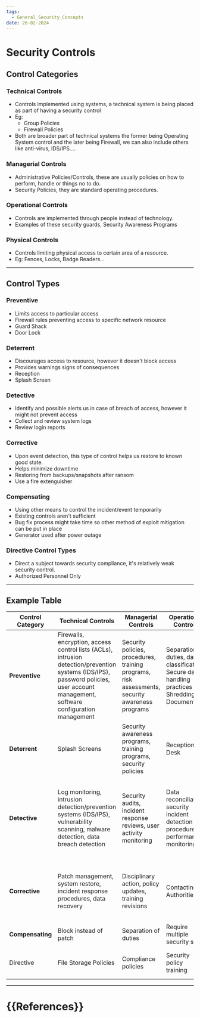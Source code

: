 ```yaml
---
tags:
  - General_Security_Concepts
date: 26-02-2024
---
```


# Security Controls

## Control Categories ##
### Technical Controls ###
- Controls implemented using systems, a technical system is being placed as part of having a security control
- Eg:
	- Group Policies
	- Firewall Policies
- Both are broader part of technical systems the former being Operating System control and the later being Firewall, we can also include others like anti-virus, IDS/IPS....

### Managerial Controls ###
- Administrative Policies/Controls, these are usually policies on how to perform, handle or things no to do.
- Security Policies, they are standard operating procedures.

### Operational Controls ###
- Controls are implemented through people instead of technology.
- Examples of these security guards, Security Awareness Programs

### Physical Controls ###
- Controls limiting physical access to certain area of a resource.
- Eg: Fences, Locks, Badge Readers...
---
## Control Types ###
### Preventive ###
- Limits access to particular access
- Firewall rules preventing access to specific network resource
- Guard Shack
- Door Lock
### Deterrent ###
- Discourages access to resource, however it doesn't block access
- Provides warnings signs of consequences
- Reception
- Splash Screen
### Detective ###
- Identify and possible alerts us in case of breach of access, however it might not prevent access
- Collect and review system logs
- Review login reports
### Corrective ###
- Upon event detection, this type of control helps us restore to known good state.
- Helps minimize downtime
- Restoring from backups/snapshots after ransom
- Use a fire extenguisher
### Compensating ###
- Using other means to control the incident/event temporarily
- Existing controls aren't sufficient
- Bug fix process might take time so other method of exploit mitigation can be put in place
- Generator used after power outage
### Directive Control Types ###
- Direct a subject towards security compliance, it's relatively weak security control.
- Authorized Personnel Only

---
## Example Table ##

| **Control Category** | **Technical Controls** | **Managerial Controls** | **Operational Controls** | **Physical Controls** |
| ---- | ---- | ---- | ---- | ---- |
| **Preventive** | Firewalls, encryption, access control lists (ACLs), intrusion detection/prevention systems (IDS/IPS), password policies, user account management, software configuration management | Security policies, procedures, training programs, risk assessments, security awareness programs | Separation of duties, data classification, Secure data handling practices (Eg: Shredding Documents) | Access control systems, security cameras, alarms, security guards, environmental controls |
| **Deterrent** | Splash Screens | Security awareness programs, training programs, security policies | Reception Desk | Security Camera Warning Signs |
| **Detective** | Log monitoring, intrusion detection/prevention systems (IDS/IPS), vulnerability scanning, malware detection, data breach detection | Security audits, incident response reviews, user activity monitoring | Data reconciliation, security incident detection procedures, performance monitoring | Security camera footage review, access control logs review, environmental monitoring, Motion Detectors |
| **Corrective** | Patch management, system restore, incident response procedures, data recovery | Disciplinary action, policy updates, training revisions | Contacting Authorities | Repairing physical security measures, restoring damaged assets, Fire Extinguisher |
| **Compensating** | Block instead of patch | Separation of duties | Require multiple security staff | Power generator |
| Directive | File Storage Policies | Compliance policies | Security policy training | Sign: Authorized Personnel Only |

---

# {{References}}
